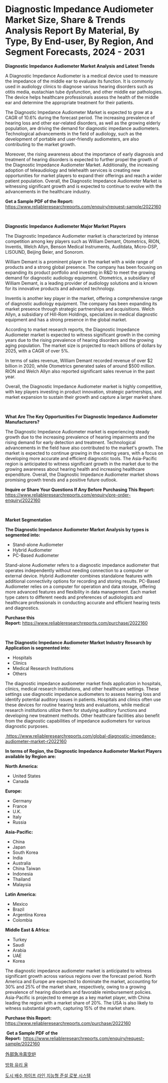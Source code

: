 <p><h1>Diagnostic Impedance Audiometer Market Size, Share & Trends Analysis Report By Material, By Type, By End-user, By Region, And Segment Forecasts, 2024 - 2031</h1></p><p><strong>Diagnostic Impedance Audiometer Market Analysis and Latest Trends</strong></p>
<p><p>A Diagnostic Impedance Audiometer is a medical device used to measure the impedance of the middle ear to evaluate its function. It is commonly used in audiology clinics to diagnose various hearing disorders such as otitis media, eustachian tube dysfunction, and other middle ear pathologies. The device helps healthcare professionals assess the health of the middle ear and determine the appropriate treatment for their patients.</p><p>The Diagnostic Impedance Audiometer Market is expected to grow at a CAGR of 10.6% during the forecast period. The increasing prevalence of hearing loss and other ear-related disorders, as well as the growing elderly population, are driving the demand for diagnostic impedance audiometers. Technological advancements in the field of audiology, such as the development of portable and user-friendly audiometers, are also contributing to the market growth.</p><p>Moreover, the rising awareness about the importance of early diagnosis and treatment of hearing disorders is expected to further propel the growth of the Diagnostic Impedance Audiometer Market. Additionally, the increasing adoption of teleaudiology and telehealth services is creating new opportunities for market players to expand their offerings and reach a wider patient population. Overall, the Diagnostic Impedance Audiometer Market is witnessing significant growth and is expected to continue to evolve with the advancements in the healthcare industry.</p></p>
<p><strong>Get a Sample PDF of the Report:&nbsp;</strong> <a href="https://www.reliableresearchreports.com/enquiry/request-sample/2022160">https://www.reliableresearchreports.com/enquiry/request-sample/2022160</a></p>
<p>&nbsp;</p>
<p><strong>Diagnostic Impedance Audiometer Major Market Players</strong></p>
<p><p>The Diagnostic Impedance Audiometer market is characterized by intense competition among key players such as William Demant, Otometrics, RION, Inventis, Welch Allyn, Benson Medical Instruments, Auditdata, Micro-DSP, LISOUND, Beijing Beier, and Sonorom. </p><p>William Demant is a prominent player in the market with a wide range of products and a strong global presence. The company has been focusing on expanding its product portfolio and investing in R&D to meet the growing demand for diagnostic audiology equipment. Otometrics, a subsidiary of William Demant, is a leading provider of audiology solutions and is known for its innovative products and advanced technology. </p><p>Inventis is another key player in the market, offering a comprehensive range of diagnostic audiology equipment. The company has been expanding its market presence through strategic partnerships and acquisitions. Welch Allyn, a subsidiary of Hill-Rom Holdings, specializes in medical diagnostic equipment and has a strong presence in the global market.</p><p>According to market research reports, the Diagnostic Impedance Audiometer market is expected to witness significant growth in the coming years due to the rising prevalence of hearing disorders and the growing aging population. The market size is projected to reach billions of dollars by 2025, with a CAGR of over 5%.</p><p>In terms of sales revenue, William Demant recorded revenue of over $2 billion in 2020, while Otometrics generated sales of around $500 million. RION and Welch Allyn also reported significant sales revenue in the past year.</p><p>Overall, the Diagnostic Impedance Audiometer market is highly competitive, with key players investing in product innovation, strategic partnerships, and market expansion to sustain their growth and capture a larger market share.</p></p>
<p>&nbsp;</p>
<p><strong>What Are The Key Opportunities For Diagnostic Impedance Audiometer Manufacturers?</strong></p>
<p><p>The Diagnostic Impedance Audiometer market is experiencing steady growth due to the increasing prevalence of hearing impairments and the rising demand for early detection and treatment. Technological advancements in the field have also contributed to the market's growth. The market is expected to continue growing in the coming years, with a focus on developing more accurate and efficient diagnostic tools. The Asia-Pacific region is anticipated to witness significant growth in the market due to the growing awareness about hearing health and increasing healthcare expenditure. Overall, the Diagnostic Impedance Audiometer market shows promising growth trends and a positive future outlook.</p></p>
<p><strong>Inquire or Share Your Questions If Any Before Purchasing This Report:</strong> <a href="https://www.reliableresearchreports.com/enquiry/pre-order-enquiry/2022160">https://www.reliableresearchreports.com/enquiry/pre-order-enquiry/2022160</a></p>
<p>&nbsp;</p>
<p><strong>Market Segmentation</strong></p>
<p><strong>The Diagnostic Impedance Audiometer Market Analysis by types is segmented into:</strong></p>
<p><ul><li>Stand-alone Audiometer</li><li>Hybrid Audiometer</li><li>PC-Based Audiometer</li></ul></p>
<p><p>Stand-alone Audiometer refers to a diagnostic impedance audiometer that operates independently without needing connection to a computer or external device. Hybrid Audiometer combines standalone features with additional connectivity options for recording and storing results. PC-Based Audiometer relies on a computer for operation and data storage, offering more advanced features and flexibility in data management. Each market type caters to different needs and preferences of audiologists and healthcare professionals in conducting accurate and efficient hearing tests and diagnostics.</p></p>
<p><strong>Purchase this Report:&nbsp;</strong><a href="https://www.reliableresearchreports.com/purchase/2022160">https://www.reliableresearchreports.com/purchase/2022160</a></p>
<p>&nbsp;</p>
<p><strong>The Diagnostic Impedance Audiometer Market Industry Research by Application is segmented into:</strong></p>
<p><ul><li>Hospitals</li><li>Clinics</li><li>Medical Research Institutions</li><li>Others</li></ul></p>
<p><p>The diagnostic impedance audiometer market finds application in hospitals, clinics, medical research institutions, and other healthcare settings. These settings use diagnostic impedance audiometers to assess hearing loss and identify potential auditory issues in patients. Hospitals and clinics often use these devices for routine hearing tests and evaluations, while medical research institutions utilize them for studying auditory functions and developing new treatment methods. Other healthcare facilities also benefit from the diagnostic capabilities of impedance audiometers for various diagnostic purposes.</p></p>
<p><a href="https://www.reliableresearchreports.com/global-diagnostic-impedance-audiometer-market-r2022160">&nbsp;https://www.reliableresearchreports.com/global-diagnostic-impedance-audiometer-market-r2022160</a></p>
<p><strong>In terms of Region, the Diagnostic Impedance Audiometer Market Players available by Region are:</strong></p>
<p>
    <p> <strong> North America: </strong>
        <ul>
            <li>United States</li>
            <li>Canada</li>
        </ul>
        </p> 
    <p> <strong> Europe: </strong>
        <ul>
            <li>Germany</li>
            <li>France</li>
            <li>U.K.</li>
            <li>Italy</li>
            <li>Russia</li>
        </ul>
        </p> 
    <p> <strong> Asia-Pacific: </strong>
        <ul>
            <li>China</li>
            <li>Japan</li>
            <li>South Korea</li>
            <li>India</li>
            <li>Australia</li>
            <li>China Taiwan</li>
            <li>Indonesia</li>
            <li>Thailand</li>
            <li>Malaysia</li>
        </ul>
        </p> 
    <p> <strong> Latin America: </strong>
        <ul>
            <li>Mexico</li>
            <li>Brazil</li>
            <li>Argentina Korea</li>
            <li>Colombia</li>
        </ul>
        </p> 
    <p> <strong> Middle East & Africa: </strong>
        <ul>
            <li>Turkey</li>
            <li>Saudi</li>
            <li>Arabia</li>
            <li>UAE</li>
            <li>Korea</li>
        </ul>
    </p>
    </p>
<p><p>The diagnostic impedance audiometer market is anticipated to witness significant growth across various regions over the forecast period. North America and Europe are expected to dominate the market, accounting for 30% and 25% of the market share, respectively, owing to a growing prevalence of hearing disorders and favorable reimbursement policies. Asia-Pacific is projected to emerge as a key market player, with China leading the region with a market share of 20%. The USA is also likely to witness substantial growth, capturing 15% of the market share.</p></p>
<p><strong>Purchase this Report: </strong><a href="https://www.reliableresearchreports.com/purchase/2022160">https://www.reliableresearchreports.com/purchase/2022160</a></p>
<p>&nbsp;<strong>Get a Sample PDF of the Report:&nbsp;&nbsp;</strong><a href="https://www.reliableresearchreports.com/enquiry/request-sample/2022160">https://www.reliableresearchreports.com/enquiry/request-sample/2022160</a></p>
<p><strong></strong></p>
<p><p><a href="https://medium.com/@bl2501989/%E3%82%B0%E3%83%AD%E3%83%BC%E3%83%90%E3%83%AB%E5%A4%96%E9%83%A8%E6%B6%88%E7%81%AB%E7%9C%9F%E7%A9%BA%E7%82%89%E5%B8%82%E5%A0%B4%E3%81%AF-2024%E5%B9%B4%E3%81%8B%E3%82%892031%E5%B9%B4%E3%81%BE%E3%81%A7%E3%81%AE%E6%9C%9F%E9%96%93%E3%81%AEcagr%E3%81%8C-%E3%81%A7%E6%88%90%E9%95%B7%E3%81%99%E3%82%8B%E3%81%A8%E4%BA%88%E6%B8%AC%E3%81%95%E3%82%8C%E3%81%A6%E3%81%84%E3%81%BE%E3%81%99-f7bb31eaea7f">外部急冷真空炉</a></p><p><a href="https://medium.com/@jodyomenick905/%ED%99%94%EC%9E%AC-%EB%B0%A9%EC%A7%80-%EC%9C%A0%EB%A6%AC-%EC%9A%B8-%EC%8B%9C%EC%9E%A5-%EA%B7%9C%EB%AA%A8-%EB%B0%8F-%EC%A0%90%EC%9C%A0%EC%9C%A8-%EB%B6%84%EC%84%9D-%EC%84%B1%EC%9E%A5-%EB%8F%99%ED%96%A5-%EB%B0%8F-%EC%98%88%EC%B8%A1-2024-2031-5bce0d89dd13">방화 유리 울</a></p><p><a href="https://medium.com/@axintepreda1/%EB%8F%84%EC%8B%9C-%EB%B0%B0%EC%88%98%EA%B4%80-%EC%A7%80%EB%8A%A5%ED%98%95-%EC%A0%9C%EA%B1%B0-%EB%A1%9C%EB%B4%87-%EC%8B%9C%EC%8A%A4%ED%85%9C-%EC%8B%9C%EC%9E%A5-%EB%8F%99%ED%96%A5-%EB%B0%8F-%EB%B6%84%EC%84%9D-%EB%AF%B8%EB%9E%98-%EC%84%B1%EC%9E%A5%EC%9D%84-%EC%9C%84%ED%95%9C-%EA%B8%B0%ED%9A%8C%EC%99%80-%EB%8F%84%EC%A0%84-2024-2031-d73900964204">도시 배수 파이프 라인 지능형 준설 로봇 시스템</a></p></p>